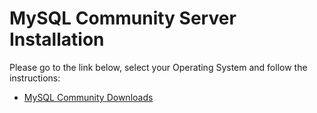 # MySQL Community Server Installation

Please go to the link below, select your Operating System and follow the instructions:

* [MySQL Community Downloads](https://dev.mysql.com/downloads/mysql/)
